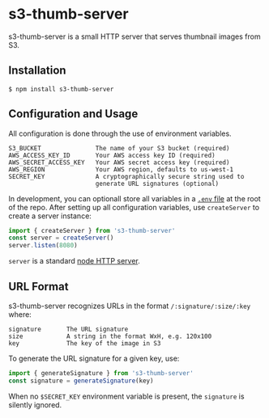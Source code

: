 # s3-thumb-server

s3-thumb-server is a small HTTP server that serves thumbnail images from S3.

## Installation

    $ npm install s3-thumb-server

## Configuration and Usage

All configuration is done through the use of environment variables.

    S3_BUCKET               The name of your S3 bucket (required)
    AWS_ACCESS_KEY_ID       Your AWS access key ID (required)
    AWS_SECRET_ACCESS_KEY   Your AWS secret access key (required)
    AWS_REGION              Your AWS region, defaults to us-west-1
    SECRET_KEY              A cryptographically secure string used to
                            generate URL signatures (optional)

In development, you can optionall store all variables in a [`.env` file](https://www.npmjs.com/package/dotenv) at the root of the repo. After setting up all configuration variables, use `createServer` to create a server instance:

```js
import { createServer } from 's3-thumb-server'
const server = createServer()
server.listen(8080)
```

`server` is a standard [node HTTP server](https://nodejs.org/api/http.html#http_class_http_server).

## URL Format

s3-thumb-server recognizes URLs in the format `/:signature/:size/:key` where:

    signature       The URL signature
    size            A string in the format WxH, e.g. 120x100
    key             The key of the image in S3

To generate the URL signature for a given key, use:

```js
import { generateSignature } from 's3-thumb-server'
const signature = generateSignature(key)
```

When no `$SECRET_KEY` environment variable is present, the `signature` is silently ignored.

